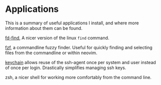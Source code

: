 # Applications

This is a summary of useful applications I install, and where more information
about them can be found.

[fd-find](https://github.com/sharkdp/fd), A nicer version of the linux `find`
command.

[fzf](https://github.com/junegunn/fzf), a commandline fuzzy finder. Useful for
quickly finding and selecting files from the commandline or within neovim.

[keychain](https://www.funtoo.org/Funtoo:Keychain) allows reuse of the ssh-agent
once per system and user instead of once per login. Drastically simplifies
managing ssh keys.

zsh, a nicer shell for working more comfortably from the command line.
